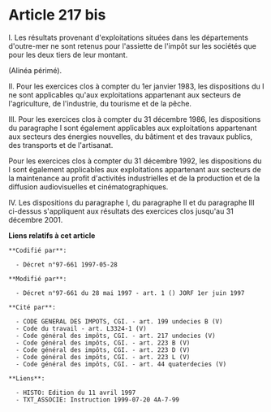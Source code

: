 # Article 217 bis

I. Les résultats provenant d'exploitations situées dans les départements d'outre-mer ne sont retenus pour l'assiette de
l'impôt sur les sociétés que pour les deux tiers de leur montant.

(Alinéa périmé).

II. Pour les exercices clos à compter du 1er janvier 1983, les dispositions du I ne sont applicables qu'aux exploitations
appartenant aux secteurs de l'agriculture, de l'industrie, du tourisme et de la pêche.

III. Pour les exercices clos à compter du 31 décembre 1986, les dispositions du paragraphe I sont également applicables aux
exploitations appartenant aux secteurs des énergies nouvelles, du bâtiment et des travaux publics, des transports et de
l'artisanat.

Pour les exercices clos à compter du 31 décembre 1992, les dispositions du I sont également applicables aux exploitations
appartenant aux secteurs de la maintenance au profit d'activités industrielles et de la production et de la diffusion
audiovisuelles et cinématographiques.

IV. Les dispositions du paragraphe I, du paragraphe II et du paragraphe III ci-dessus s'appliquent aux résultats des
exercices clos jusqu'au 31 décembre 2001.

**Liens relatifs à cet article**

	**Codifié par**:

	  - Décret n°97-661 1997-05-28

	**Modifié par**:

	  - Décret n°97-661 du 28 mai 1997 - art. 1 () JORF 1er juin 1997

	**Cité par**:

	  - CODE GENERAL DES IMPOTS, CGI. - art. 199 undecies B (V)
	  - Code du travail - art. L3324-1 (V)
	  - Code général des impôts, CGI. - art. 217 undecies (V)
	  - Code général des impôts, CGI. - art. 223 B (V)
	  - Code général des impôts, CGI. - art. 223 D (V)
	  - Code général des impôts, CGI. - art. 223 L (V)
	  - Code général des impôts, CGI. - art. 44 quaterdecies (V)

	**Liens**:

	  - HISTO: Edition du 11 avril 1997
	  - TXT_ASSOCIE: Instruction 1999-07-20 4A-7-99
